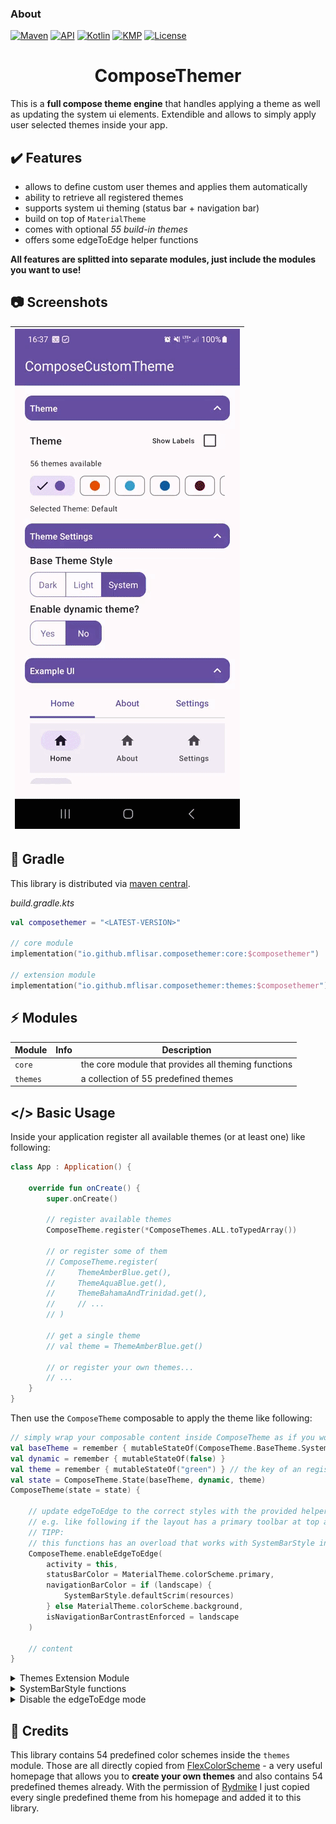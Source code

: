 ### About

[![Maven](https://img.shields.io/maven-central/v/io.github.mflisar.composethemer/core?style=for-the-badge&color=blue)](https://central.sonatype.com/namespace/io.github.mflisar.composethemer)
[![API](https://img.shields.io/badge/api-21%2B-brightgreen.svg?style=for-the-badge)](https://android-arsenal.com/api?level=21)
[![Kotlin](https://img.shields.io/github/languages/top/mflisar/kotpreferences.svg?style=for-the-badge&color=blueviolet)](https://kotlinlang.org/)
[![KMP](https://img.shields.io/badge/Kotlin_Multiplatform-blue?style=for-the-badge&label=Kotlin)](https://kotlinlang.org/docs/multiplatform.html)
[![License](https://img.shields.io/github/license/MFlisar/ComposeThemer?style=for-the-badge)](LICENSE)

<h1 align="center">ComposeThemer</h1>

This is a **full compose theme engine** that handles applying a theme as well as updating the system ui elements. Extendible and allows to simply apply user selected themes inside your app.

## :heavy_check_mark: Features

* allows to define custom user themes and applies them automatically
* ability to retrieve all registered themes
* supports system ui theming (status bar + navigation bar)
* build on top of `MaterialTheme`
* comes with optional *55 build-in themes*
* offers some edgeToEdge helper functions

**All features are splitted into separate modules, just include the modules you want to use!**

## :camera: Screenshots

| ![Demo](screenshots/demo.gif?raw=true "Demo") |
| :-: |

## :elephant: Gradle

This library is distributed via [maven central](https://central.sonatype.com/).

*build.gradle.kts*

```kts
val composethemer = "<LATEST-VERSION>"

// core module
implementation("io.github.mflisar.composethemer:core:$composethemer")

// extension module
implementation("io.github.mflisar.composethemer:themes:$composethemer")
```

## :zap: Modules

| Module   | Info | Description                                         |
|----------|------|-----------------------------------------------------|
| `core`   |      | the core module that provides all theming functions |
| `themes` |      | a collection of 55 predefined themes                |

## </> Basic Usage

Inside your application register all available themes (or at least one) like following:

```kotlin
class App : Application() {

    override fun onCreate() {
        super.onCreate()

        // register available themes
        ComposeTheme.register(*ComposeThemes.ALL.toTypedArray())

        // or register some of them
        // ComposeTheme.register(
        //     ThemeAmberBlue.get(),
        //     ThemeAquaBlue.get(),
        //     ThemeBahamaAndTrinidad.get(),
        //     // ...
        // )

        // get a single theme
        // val theme = ThemeAmberBlue.get()

        // or register your own themes...
        // ...
    }
}
```

Then use the `ComposeTheme` composable to apply the theme like following:

```kotlin
// simply wrap your composable content inside ComposeTheme as if you would use MaterialTheme directly
val baseTheme = remember { mutableStateOf(ComposeTheme.BaseTheme.System) }
val dynamic = remember { mutableStateOf(false) }
val theme = remember { mutableStateOf("green") } // the key of an registered theme
val state = ComposeTheme.State(baseTheme, dynamic, theme)
ComposeTheme(state = state) {

    // update edgeToEdge to the correct styles with the provided helper functions
    // e.g. like following if the layout has a primary toolbar at top and nothing at bottom
    // TIPP:
    // this functions has an overload that works with SystemBarStyle instead if you want to use that directly
    ComposeTheme.enableEdgeToEdge(
        activity = this,
        statusBarColor = MaterialTheme.colorScheme.primary,
        navigationBarColor = if (landscape) {
            SystemBarStyle.defaultScrim(resources)
        } else MaterialTheme.colorScheme.background,
        isNavigationBarContrastEnforced = landscape
    )

    // content
}
```

<details>
<summary>Themes Extension Module</summary>

```kotlin
// returns a list of all existing default themes
val themes = ComposeTheme.getRegisteredThemes()

// or get the default themes one by one (all named like Theme*)
val theme = ThemeAmberBlue.get()
// ... there are 56 predefined themes availabe ...
```

</details>

<details>
<summary>SystemBarStyle functions</summary>

I added some extensions to `SystemBarStyle.Companion`.

```kotlin
// following gives you a fully transparent SystemBarStyle or the default SystemBarStyle for the statusbar or navigationbar
SystemBarStyle.transparent()
SystemBarStyle.statusBar()
SystemBarStyle.navigationBar()
// this gives you the default scrim color that is normally defined privately aand can't be easily accessed
SystemBarStyle.defaultScrim(resource)
```

</details>

<details>
<summary>Disable the edgeToEdge mode</summary>

If desired, you can still use this library without using the edgeToEdge feature.

```kotlin
ComposeTheme(state = state, edgeToEdge = false) {
    // content
}
```

</details>

## :pray: Credits

This library contains 54 predefined color schemes inside the `themes` module. Those are all directly copied from [FlexColorScheme](https://rydmike.com/flexcolorscheme/themesplayground-latest/) - a very useful homepage that allows you to **create your own themes** and also contains 54 predefined themes already. With the permission of [Rydmike](https://github.com/rydmike) I just copied every single predefined theme from his homepage and added it to this library.



